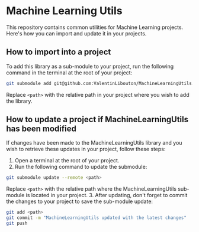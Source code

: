 # Machine Learning Utils

This repository contains common utilities for Machine Learning projects. Here's how you can import and update it in your projects.



## How to import into a project
To add this library as a sub-module to your project, run the following command in the terminal at the root of your project:
```bash
git submodule add git@github.com:ValentinLibouton/MachineLearningUtils.git <path>
```
Replace `<path>` with the relative path in your project where you wish to add the library.



## How to update a project if MachineLearningUtils has been modified

If changes have been made to the MachineLearningUtils library and you wish to retrieve these updates in your project, follow these steps:
1. Open a terminal at the root of your project.
2. Run the following command to update the submodule:
```bash
git submodule update --remote <path>
```
Replace `<path>` with the relative path where the MachineLearningUtils sub-module is located in your project.
3. After updating, don't forget to commit the changes to your project to save the sub-module update:
```bash
git add <path>
git commit -m "MachineLearningUtils updated with the latest changes"
git push
```
